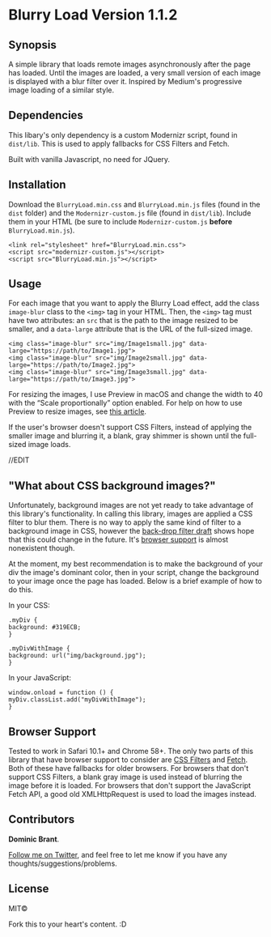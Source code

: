 # Blurry Load Version 1.1.2
## Synopsis
A simple library that loads remote images asynchronously after the page has loaded. Until the images are loaded, a very small version of each image is displayed with a blur filter over it. Inspired by Medium's progressive image loading of a similar style.


## Dependencies
This libary's only dependency is a custom Modernizr script, found in `dist/lib`. This is used to apply fallbacks for CSS Filters and Fetch.

Built with vanilla Javascript, no need for JQuery.

## Installation

Download the `BlurryLoad.min.css` and `BlurryLoad.min.js` files (found in the `dist` folder) and the `Modernizr-custom.js` file (found in `dist/lib`). Include them in your HTML (be sure to include `Modernizr-custom.js` **before** `BlurryLoad.min.js`).

```
<link rel="stylesheet" href="BlurryLoad.min.css">
<script src="modernizr-custom.js"></script>
<script src="BlurryLoad.min.js"></script>
```

## Usage
For each image that you want to apply the Blurry Load effect, add the class `image-blur` class to the `<img>` tag in your HTML. Then, the `<img>` tag must have two attributes: an `src` that is the path to the image resized to be smaller, and a `data-large` attribute that is the URL of the full-sized image.

```
<img class="image-blur" src="img/Image1small.jpg" data-large="https://path/to/Image1.jpg">
<img class="image-blur" src="img/Image2small.jpg" data-large="https://path/to/Image2.jpg">
<img class="image-blur" src="img/Image3small.jpg" data-large="https://path/to/Image3.jpg">
```

For resizing the images, I use Preview in macOS and change the width to 40 with the “Scale proportionally” option enabled. For help on how to use Preview to resize images, see [this article](https://support.apple.com/kb/PH5936?locale=en_US).

If the user's browser doesn't support CSS Filters, instead of applying the smaller image and blurring it, a blank, gray shimmer is shown until the full-sized image loads.

//EDIT
## "What about CSS background images?"
Unfortunately, background images are not yet ready to take advantage of this library's functionality. In calling this library, images are applied a CSS filter to blur them. There is no way to apply the same kind of filter to a background image in CSS, however the [back-drop filter draft](https://drafts.fxtf.org/filter-effects-2/#BackdropFilterProperty) shows hope that this could change in the future. It's [browser support](http://caniuse.com/#feat=css-backdrop-filter) is almost nonexistent though.

At the moment, my best recommendation is to make the background of your div the image's dominant color, then in your script, change the background to your image once the page has loaded. Below is a brief example of how to do this.

In your CSS:

```
.myDiv {
background: #319ECB;
}

.myDivWithImage {
background: url("img/background.jpg");
}

```

In your JavaScript:

```
window.onload = function () {
myDiv.classList.add("myDivWithImage");
}
```

## Browser Support
Tested to work in Safari 10.1+ and Chrome 58+. The only two parts of this library that have browser support to consider are [CSS Filters](http://caniuse.com/#feat=css-filters) and [Fetch](http://caniuse.com/#feat=fetch). Both of these have fallbacks for older browsers. For browsers that don't support CSS Filters, a blank gray image is used instead of blurring the image before it is loaded. For browsers that don't support the JavaScript Fetch API, a good old XMLHttpRequest is used to load the images instead.

## Contributors
**Dominic Brant**.

[Follow me on Twitter](https://twitter.com/dombrant), and feel free to let me know if you have any thoughts/suggestions/problems.

## License

MIT©

Fork this to your heart's content. :D
